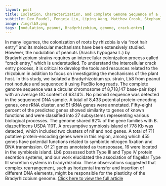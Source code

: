 ```yaml
---
layout: post
title: Isolation, Characterization, and Complete Genome Sequence of a _Bradyrhizobium_ Strain Lb8 From Nodules of Peanut Utilizing Crack Entry Infection
subtitle: Dev Paudel, Fengxia Liu, Liping Wang, Matthew Crook, Stephanie Maya, Ze Peng, Karen Kelley, Jean-Michel Ané, and Jianping Wang
image: /img/lb8.png
tags: [nodulation, peanut, Bradyrhizobium, genome, crack-entry]
---
```


In many legumes, the colonization of roots by rhizobia is via “root hair entry” and its molecular mechanisms have been extensively studied. However, the nodulation of peanuts (Arachis hypogaea L.) by Bradyrhizobium strains requires an intercellular colonization process called “crack entry,” which is understudied. To understand the intercellular crack entry process, it is critical to develop the tools and resources related to the rhizobium in addition to focus on investigating the mechanisms of the plant host. In this study, we isolated a Bradyrhizobium sp. strain, Lb8 from peanut root nodules and sequenced it using PacBio long reads. The complete genome sequence was a circular chromosome of 8,718,147 base-pair (bp) with an average GC content of 63.14%. No plasmid sequence was detected in the sequenced DNA sample. A total of 8,433 potential protein-encoding genes, one rRNA cluster, and 51 tRNA genes were annotated. Fifty-eight percent of the predicted genes showed similarity to genes of known functions and were classified into 27 subsystems representing various biological processes. The genome shared 92% of the gene families with B. diazoefficens USDA 110T. A presumptive symbiosis island of 778 Kb was detected, which included two clusters of nif and nod genes. A total of 711 putative protein-encoding genes were in this region, among which 455 genes have potential functions related to symbiotic nitrogen fixation and DNA transmission. Of 21 genes annotated as transposase, 16 were located in the symbiosis island. Lb8 possessed both Type III and Type IV protein secretion systems, and our work elucidated the association of flagellar Type III secretion systems in bradyrhizobia. These observations suggested that complex rearrangement, such as horizontal transfer and insertion of different DNA elements, might be responsible for the plasticity of the Bradyrhizobium genome.
[Click here to view the full article](https://www.frontiersin.org/articles/10.3389/fmicb.2020.00093/full)

